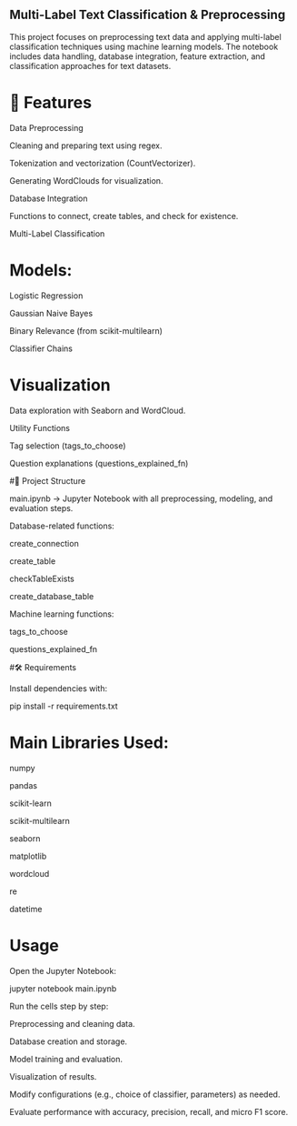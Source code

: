 ## Multi-Label Text Classification & Preprocessing

This project focuses on preprocessing text data and applying multi-label classification techniques using machine learning models. The notebook includes data handling, database integration, feature extraction, and classification approaches for text datasets.

# 🚀 Features

Data Preprocessing

Cleaning and preparing text using regex.

Tokenization and vectorization (CountVectorizer).

Generating WordClouds for visualization.

Database Integration

Functions to connect, create tables, and check for existence.

Multi-Label Classification

# Models:

Logistic Regression

Gaussian Naive Bayes

Binary Relevance (from scikit-multilearn)

Classifier Chains

# Visualization

Data exploration with Seaborn and WordCloud.

Utility Functions

Tag selection (tags_to_choose)

Question explanations (questions_explained_fn)

#📂 Project Structure

main.ipynb → Jupyter Notebook with all preprocessing, modeling, and evaluation steps.

Database-related functions:

create_connection

create_table

checkTableExists

create_database_table

Machine learning functions:

tags_to_choose

questions_explained_fn

#🛠️ Requirements

Install dependencies with:

pip install -r requirements.txt


# Main Libraries Used:

numpy

pandas

scikit-learn

scikit-multilearn

seaborn

matplotlib

wordcloud

re

datetime

# Usage

Open the Jupyter Notebook:

jupyter notebook main.ipynb


Run the cells step by step:

Preprocessing and cleaning data.

Database creation and storage.

Model training and evaluation.

Visualization of results.

Modify configurations (e.g., choice of classifier, parameters) as needed.



Evaluate performance with accuracy, precision, recall, and micro F1 score.

